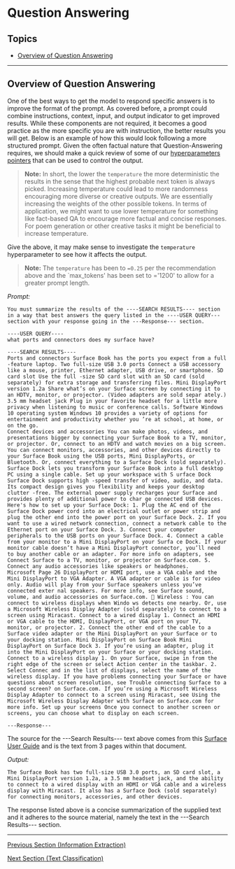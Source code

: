 # Question Answering

## Topics

  - [Overview of Question Answering](#overview-of-question-answering)

---

## Overview of Question Answering

One of the best ways to get the model to respond specific answers is to improve the format of the prompt. As covered before, a prompt could combine instructions, context, input, and output indicator to get improved results. While these components are not required, it becomes a good practice as the more specific you are with instruction, the better results you will get. Below is an example of how this would look following a more structured prompt. Given the often factual nature that Question-Answering requires, we should make a quick review of some of our [hyperparameters pointers](./98_Hyperparameters_Overview.md) that can be used to control the output.

> **Note:** In short, the lower the `temperature` the more deterministic the results in the sense that the highest probable next token is always picked. Increasing temperature could lead to more randomness encouraging more diverse or creative outputs. We are essentially increasing the weights of the other possible tokens. In terms of application, we might want to use lower temperature for something like fact-based QA to encourage more factual and concise responses. For poem generation or other creative tasks it might be beneficial to increase temperature.

Give the above, it may make sense to investigate the `temperature` hyperparameter to see how it affects the output.

> **Note:** The `temperature` has been to `=0.25` per the recommendation above and the `max_tokens' has been set to ='1200' to allow for a greater prompt length. 

*Prompt:*
```
You must summarize the results of the ----SEARCH RESULTS---- section in a way that best answers the query listed in the ----USER QUERY--- section with your response going in the ---Response--- section.
 
----USER QUERY----
what ports and connectors does my surface have?

----SEARCH RESULTS----
Ports and connectors Surface Book has the ports you expect from a full -feature laptop. Two full-size USB 3.0 ports Connect a USB accessory like a mouse, printer, Ethernet adapter, USB drive, or smartphone. SD card slot Use the full -size SD card slot with an SD card (sold separately) for extra storage and transferring files. Mini DisplayPort version 1.2a Share what’s on your Surface screen by connecting it to an HDTV, monitor, or projector. (Video adapters are sold separ ately.) 3.5 mm headset jack Plug in your favorite headset for a little more privacy when listening to music or conference calls. Software Windows 10 operating system Windows 10 provides a variety of options for entertainment and productivity whether you ’re at school, at home, or on the go.
Connect devices and accessories You can make photos, videos, and presentations bigger by connecting your Surface Book to a TV, monitor, or projector. Or, connect to an HDTV and watch movies on a big screen. You can connect monitors, accessories, and other devices directly to your Surface Book using the USB ports, Mini DisplayPorts, or Bluetooth. Or, connect everything to a Surface Dock (sold separately). Surface Dock lets you transform your Surface Book into a full desktop PC using a single cable. Set up your workspace with S urface Dock Surface Dock supports high -speed transfer of video, audio, and data. Its compact design gives you flexibility and keeps your desktop clutter -free. The external power supply recharges your Surface and provides plenty of additional power to char ge connected USB devices. Here's how to set up your Surface Dock: 1. Plug the AC end of the Surface Dock power cord into an electrical outlet or power strip and plug the other end into the power port on your Surface Dock. 2. If you want to use a wired network connection, connect a network cable to the Ethernet port on your Surface Dock. 3. Connect your computer peripherals to the USB ports on your Surface Dock. 4. Connect a cable from your monitor to a Mini DisplayPort on your Surfa ce Dock. If your monitor cable doesn’t have a Mini DisplayPort connector, you’ll need to buy another cable or an adapter. For more info on adapters, see Connect Surface to a TV, monitor, or projector on Surface.com. 5. Connect any audio accessories like speakers or headphones.
Microsoft Page 26 DisplayPort or HDMI port, use a VGA cable and the Mini DisplayPort to VGA Adapter. A VGA adapter or cable is for video only. Audio will play from your Surface speakers unless you’ve connected exter nal speakers. For more info, see Surface sound, volume, and audio accessories on Surface.com.  Wireless : You can connect to wireless displays when Windo ws detects one nearby. Or, use a Microsoft Wireless Display Adapter (sold separately) to connect to a screen using Miracast. Connect to a wired display 1. Connect an HDMI or VGA cable to the HDMI, DisplayPort, or VGA port on your TV, monitor, or projector. 2. Connect the other end of the cable to a Surface video adapter or the Mini DisplayPort on your Surface or to your docking station. Mini DisplayPort on Surface Book Mini DisplayPort on Surface Dock 3. If you’re using an adapter, plug it into the Mini DisplayPort on your Surface or your docking station. Connect to a wireless display 1. On your Surface, swipe in from the right edge of the screen or select Action center in the taskbar. 2. Select Connec and in the list of displays, select the name of the wireless display. If you have problems connecting your Surface or have questions about screen resolution, see Trouble connecting Surface to a second screen? on Surface.com. If you’re using a Microsoft Wireless Display Adapter to connect to a screen using Miracast, see Using the Microsoft Wireless Display Adapter with Surface on Surface.com for more info. Set up your screens Once you connect to another screen or screens, you can choose what to display on each screen.

---Response---
```

The source for the ---Search Results--- text above comes from this [Surface User Guide](https://download.microsoft.com/download/7/B/1/7B10C82E-F520-4080-8516-5CF0D803EEE0/surface-book-user-guide-EN.pdf) and is the text from 3 pages within that document.

*Output:*
```
The Surface Book has two full-size USB 3.0 ports, an SD card slot, a Mini DisplayPort version 1.2a, a 3.5 mm headset jack, and the ability to connect to a wired display with an HDMI or VGA cable and a wireless display with Miracast. It also has a Surface Dock (sold separately) for connecting monitors, accessories, and other devices.
```

The response listed above is a concise summarization of the supplied text and it adheres to the source material, namely the text in the ---Search Results--- section. 

---

[Previous Section (Information Extraction)](./02_Information_Extraction.md)

[Next Section (Text Classification)](./04_Text_Classification.md)